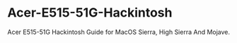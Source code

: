 # Acer-E515-51G-Hackintosh
Acer E515-51G Hackintosh Guide for MacOS Sierra, High Sierra And Mojave.

